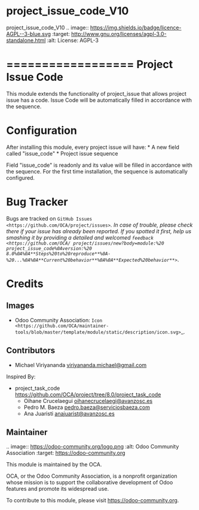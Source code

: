 # project_issue_code_V10
project_issue_code_V10
.. image:: https://img.shields.io/badge/licence-AGPL--3-blue.svg
   :target: http://www.gnu.org/licenses/agpl-3.0-standalone.html
   :alt: License: AGPL-3
    
==================
Project Issue Code
==================

This module extends the functionality of project_issue that allows project issue has a code.
Issue Code will be automatically filled in accordance with the sequence.

Configuration
=============

After installing this module, every project issue will have:
    * A new field called "issue_code"
    * Project issue sequence
    
Field "issue_code" is readonly and its value will be filled in accordance with the sequence.
For the first time installation, the sequence is automatically configured.


Bug Tracker
===========

Bugs are tracked on `GitHub Issues
<https://github.com/OCA/project/issues>`_. In case of trouble, please
check there if your issue has already been reported. If you spotted it first,
help us smashing it by providing a detailed and welcomed `feedback
<https://github.com/OCA/
project/issues/new?body=module:%20
project_issue_code%0Aversion:%20
8.0%0A%0A**Steps%20to%20reproduce**%0A-%20...%0A%0A**Current%20behavior**%0A%0A**Expected%20behavior**>`_.


Credits
=======

Images
------

* Odoo Community Association: `Icon <https://github.com/OCA/maintainer-tools/blob/master/template/module/static/description/icon.svg>`_.

Contributors
------------

* Michael Viriyananda <viriyananda.michael@gmail.com>

Inspired By:
- project_task_code <https://github.com/OCA/project/tree/8.0/project_task_code>
    * Oihane Crucelaegui <oihanecrucelaegi@avanzosc.es>
    * Pedro M. Baeza <pedro.baeza@serviciosbaeza.com>
    * Ana Juaristi <anajuarist@avanzosc.es>

Maintainer
----------

.. image:: https://odoo-community.org/logo.png
   :alt: Odoo Community Association
   :target: https://odoo-community.org

This module is maintained by the OCA.

OCA, or the Odoo Community Association, is a nonprofit organization whose
mission is to support the collaborative development of Odoo features and
promote its widespread use.

To contribute to this module, please visit https://odoo-community.org.
